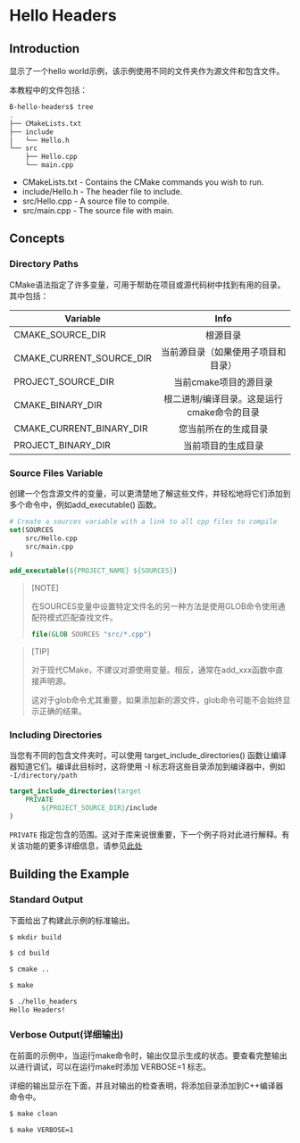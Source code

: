 # Hello Headers

## Introduction

显示了一个hello world示例，该示例使用不同的文件夹作为源文件和包含文件。

本教程中的文件包括：

```bash
B-hello-headers$ tree
.
├── CMakeLists.txt
├── include
│   └── Hello.h
└── src
    ├── Hello.cpp
    └── main.cpp
```

  * CMakeLists.txt - Contains the CMake commands you wish to run.
  * include/Hello.h - The header file to include.
  * src/Hello.cpp - A source file to compile.
  * src/main.cpp - The source file with main.


## Concepts

### Directory Paths

CMake语法指定了许多变量，可用于帮助在项目或源代码树中找到有用的目录。其中包括：

| Variable                 |                    Info                    |
| ------------------------ | :----------------------------------------: |
| CMAKE_SOURCE_DIR         |                  根源目录                  |
| CMAKE_CURRENT_SOURCE_DIR |     当前源目录（如果使用子项目和目录）     |
| PROJECT_SOURCE_DIR       |           当前cmake项目的源目录            |
| CMAKE_BINARY_DIR         | 根二进制/编译目录。这是运行cmake命令的目录 |
| CMAKE_CURRENT_BINARY_DIR |            您当前所在的生成目录            |
| PROJECT_BINARY_DIR       |             当前项目的生成目录             |

### Source Files Variable

创建一个包含源文件的变量，可以更清楚地了解这些文件，并轻松地将它们添加到多个命令中，例如add_executable() 函数。

```cmake
# Create a sources variable with a link to all cpp files to compile
set(SOURCES
    src/Hello.cpp
    src/main.cpp
)

add_executable(${PROJECT_NAME} ${SOURCES})
```



> [NOTE]
>
> 在SOURCES变量中设置特定文件名的另一种方法是使用GLOB命令使用通配符模式匹配查找文件。
>
> ```cmake
> file(GLOB SOURCES "src/*.cpp")
> ```
>
> 

> [TIP]
>
> 对于现代CMake，不建议对源使用变量。相反，通常在add_xxx函数中直接声明源。
>
> 这对于glob命令尤其重要，如果添加新的源文件，glob命令可能不会始终显示正确的结果。

### Including Directories

当您有不同的包含文件夹时，可以使用 target_include_directories() 函数让编译器知道它们。编译此目标时，这将使用 -I 标志将这些目录添加到编译器中，例如 `-I/directory/path`

```cmake
target_include_directories(target
    PRIVATE
        ${PROJECT_SOURCE_DIR}/include
)
```

`PRIVATE` 指定包含的范围。这对于库来说很重要，下一个例子将对此进行解释。有关该功能的更多详细信息，请参见[此处](https://cmake.org/cmake/help/v3.0/command/target_include_directories.html)

## Building the Example

### Standard Output

下面给出了构建此示例的标准输出。

```bash
$ mkdir build

$ cd build

$ cmake ..

$ make

$ ./hello_headers
Hello Headers!
```


### Verbose Output(详细输出)

在前面的示例中，当运行make命令时，输出仅显示生成的状态。要查看完整输出以进行调试，可以在运行make时添加 VERBOSE=1 标志。

详细的输出显示在下面，并且对输出的检查表明，将添加目录添加到C++编译器命令中。

```bash
$ make clean

$ make VERBOSE=1
```